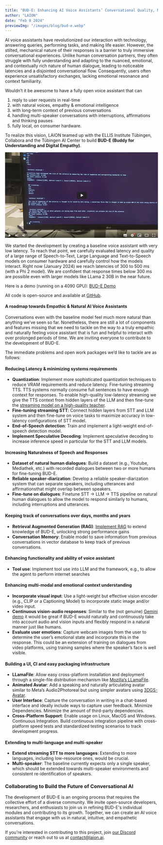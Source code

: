 ```yaml
---
title: "BUD-E: Enhancing AI Voice Assistants’ Conversational Quality, Naturalness and Empathy"
author: "LAION"
date: "Feb 8 2024"
previewImg: "/images/blog/bud-e.webp"
---
```


AI voice assistants have revolutionized our interaction with technology, answering queries, performing tasks, and making life easier. However, the stilted, mechanical nature of their responses is a barrier to truly immersive conversational experiences. Unlike human conversation partners, they often struggle with fully understanding and adapting to the nuanced, emotional, and contextually rich nature of human dialogue, leading to noticeable latencies and a disjointed conversational flow. Consequently, users often experience unsatisfactory exchanges, lacking emotional resonance and context familiarity.

Wouldn’t it be awesome to have a fully open voice assistant that can

1. reply to user requests in real-time
2. with natural voices, empathy & emotional intelligence
3. with long-term context of previous conversations
4. handling multi-speaker conversations with interruptions, affirmations and thinking pauses
5. fully local, on consumer hardware.

To realize this vision, LAION teamed up with the ELLIS Institute Tübingen, Collabora and the Tübingen AI Center to build **BUD-E (Buddy for Understanding and Digital Empathy)**.

[![BUD-E Demo](/images/blog/bud-e-video.png)](https://youtu.be/SYWDucn8RL8)

We started the development by creating a baseline voice assistant with very low latency. To reach that point, we carefully evaluated latency and quality of a large range of Speech-to-Text, Large Language and Text-to-Speech models on consumer hardware and carefully control how the models interact. Right now (January 2024) we reach latencies of 300 to 500 ms (with a Phi 2 model). We are confident that response times below 300 ms are possible even with larger models like LLama 2 30B  in the near future.

Here is a demo (running on a 4090 GPU): [BUD-E Demo](https://youtu.be/SYWDucn8RL8)

All code is open-source and available at [GitHub](https://github.com/LAION-AI/natural_voice_assistant).

#### A roadmap towards Empathic & Natural AI Voice Assistants

Conversations even with the baseline model feel much more natural than anything we’ve seen so far. Nonetheless, there are still a lot of components and features missing that we need to tackle on the way to a truly empathic and naturally feeling voice assistant that is fun and helpful to interact with over prolonged periods of time. We are inviting everyone to contribute to the development of BUD-E.

The immediate problems and open work packages we’d like to tackle are as follows:

#### Reducing Latency & minimizing systems requirements

- **Quantization**: Implement more sophisticated quantization techniques to reduce VRAM requirements and reduce latency.
Fine-tuning streaming TTS. TTS systems normally consume full sentences to have enough context for responses. To enable high-quality low-latency streaming we give the TTS context from hidden layers of the LLM and then fine-tune the [streaming model on a high-quality teacher](https://arxiv.org/abs/2309.11210).
- **Fine-tuning streaming STT**: Connect hidden layers from STT and LLM system and then fine-tune on voice tasks to maximize accuracy in low-latency configurations of STT model.
- **End-of-Speech detection**: Train and implement a light-weight end-of-speech detection model.
- **Implement Speculative Decoding**: Implement speculative decoding to increase inference speed in particular for the STT and LLM models.

#### Increasing Naturalness of Speech and Responses

- **Dataset of natural human dialogues**: Build a dataset (e.g., Youtube, Mediathek, etc.) with recorded dialogues between two or more humans for fine-tuning BUD-E.
- **Reliable speaker-diarization**: Develop a reliable speaker-diarization system that can separate speakers, including utterances and affirmationsthat might overlap between speakers.
- **Fine-tune on dialogues**: Finetune STT → LLM → TTS pipeline on natural human dialogues to allow the model to respond similarly to humans, including interruptions and utterances.

#### Keeping track of conversations over days, months and years

- **Retrieval Augmented Generation (RAG)**: [Implement RAG](https://www.pinecone.io/blog/rag-study/) to extend knowledge of BUD-E, unlocking strong performance gains
- **Conversation Memory**: Enable model to save information from previous conversations in vector database to keep track of previous conversations.

#### Enhancing functionality and ability of voice assistant

- **Tool use**: Implement tool use into LLM and the framework, e.g., to allow the agent to perform internet searches

#### Enhancing multi-modal and emotional context understanding

- **Incorporate visual input**: Use a light-weight but effective vision encoder (e.g., CLIP or a Captioning Model) to incorporate static image and/or video input.
- **Continuous vision-audio responses**: Similar to the (not genuine) [Gemini demo](https://www.youtube.com/watch?v=UIZAiXYceBI) it would be great if BUD-E would naturally and continuously take into account audio and vision inputs and flexibly respond in a natural manner just like humans.
- **Evaluate user emotions**: Capture webcam images from the user to determine the user’s emotional state and incorporate this in the response. This could be an extension of training on dialogues from video platforms, using training samples where the speaker’s face is well visible.

#### Building a UI, CI  and easy packaging infrastructure

- **LLamaFile**: Allow easy cross-platform installation and deployment through a single-file distribution mechanism like [Mozilla’s LLamaFile](https://github.com/Mozilla-Ocho/llamafile).
- **Animated Avatar**: Add a speaking and naturally articulating avatar similar to Meta’s Audio2Photoreal but using simpler avatars using [3DGS-Avatar](https://neuralbodies.github.io/3DGS-Avatar/).
- **User Interface**: Capture the conversation in writing in a chat-based interface and ideally include ways to capture user feedback.
Minimize Dependencies. Minimize the amount of third-party dependencies.
- **Cross-Platform Support**: Enable usage on Linux, MacOS and Windows.
Continuous Integration. Build continuous integration pipeline with cross-platform speed tests and standardized testing scenarios to track development progress.

#### Extending to multi-language and multi-speaker

- **Extend streaming STT to more languages**: Extending to more languages, including low-resource ones, would be crucial.
- **Multi-speaker**: The baseline currently expects only a single speaker, which should be extended towards multi-speaker environments and consistent re-identification of speakers.

### Collaborating to Build the Future of Conversational AI

The development of BUD-E is an ongoing process that requires the collective effort of a diverse community. We invite open-source developers, researchers, and enthusiasts to join us in refining BUD-E's individual modules and contributing to its growth. Together, we can create an AI voice assistants that engage with us in natural, intuitive, and empathetic conversations.

If you're interested in contributing to this project, join [our Discord community](https://discord.com/invite/eq3cAMZtCC) or reach out to us at <contact@laion.ai>.
